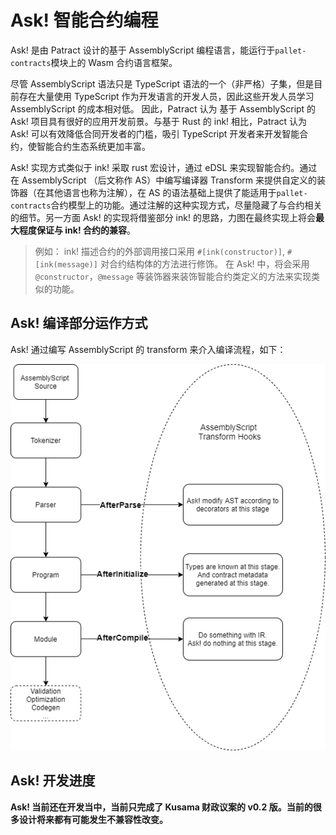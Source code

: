 # Ask! 智能合约编程

Ask! 是由 Patract 设计的基于 AssemblyScript 编程语言，能运行于`pallet-contracts`模块上的 Wasm 合约语言框架。

尽管 AssemblyScript 语法只是 TypeScript 语法的一个（非严格）子集，但是目前存在大量使用 TypeScript 作为开发语言的开发人员，因此这些开发人员学习 AssemblyScript 的成本相对低。 因此，Patract 认为 基于 AssemblyScript 的 Ask! 项目具有很好的应用开发前景。与基于 Rust 的 ink! 相比，Patract 认为 Ask! 可以有效降低合同开发者的门槛，吸引 TypeScript 开发者来开发智能合约，使智能合约生态系统更加丰富。

Ask! 实现方式类似于 ink! 采取 rust 宏设计，通过 eDSL 来实现智能合约。通过在 AssemblyScript （后文称作 AS）中编写编译器 Transform 来提供自定义的装饰器（在其他语言也称为注解），在 AS 的语法基础上提供了能适用于`pallet-contracts`合约模型上的功能。通过注解的这种实现方式，尽量隐藏了与合约相关的细节。另一方面 Ask! 的实现将借鉴部分 ink! 的思路，力图在最终实现上将会**最大程度保证与 ink! 合约的兼容**。

> 例如：
> ink! 描述合约的外部调用接口采用 `#[ink(constructor)]`, `#[ink(message)]` 对合约结构体的方法进行修饰。
> 在 Ask! 中，将会采用 `@constructor`，`@message` 等装饰器来装饰智能合约类定义的方法来实现类似的功能。

## Ask! 编译部分运作方式

Ask! 通过编写 AssemblyScript 的 transform 来介入编译流程，如下：

![ask-design](./ask-design.png)

## Ask! 开发进度

**Ask! 当前还在开发当中，当前只完成了 Kusama 财政议案的 v0.2 版。当前的很多设计将来都有可能发生不兼容性改变。**

<!-- TODO： 添加议案链接及报告链接。 -->
